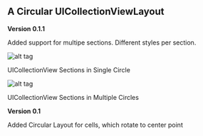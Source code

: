 ## A Circular UICollectionViewLayout

**Version 0.1.1**

Added support for multipe sections.
Different styles per section.

![alt tag](http://i.imgur.com/qPueYpx.png)

UICollectionView Sections in Single Circle

![alt tag](http://i.imgur.com/x9qhIOK.png)

UICollectionView Sections in Multiple Circles

**Version 0.1**

Added Circular Layout for cells, which rotate to center point



